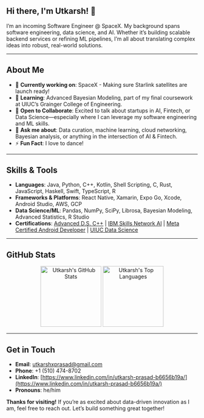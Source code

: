 ## Hi there, I'm Utkarsh! 👋

I’m an incoming Software Engineer @ SpaceX. My background spans software engineering, data science, and AI. Whether it’s building scalable backend services or refining ML pipelines, I’m all about translating complex ideas into robust, real-world solutions.

---

## About Me

- 🔭 **Currently working on**: SpaceX - Making sure Starlink satellites are launch ready!
- 🌱 **Learning**: Advanced Bayesian Modeling, part of my final coursework at UIUC’s Grainger College of Engineering.  
- 👯 **Open to Collaborate**: Excited to talk about startups in AI, Fintech, or Data Science—especially where I can leverage my software engineering and ML skills.  
- 💬 **Ask me about**: Data curation, machine learning, cloud networking, Bayesian analysis, or anything in the intersection of AI & Fintech.  
- ⚡ **Fun Fact**: I love to dance!

---

## Skills & Tools

- **Languages**: Java, Python, C++, Kotlin, Shell Scripting, C, Rust, JavaScript, Haskell, Swift, TypeScript, R  
- **Frameworks & Platforms**: React Native, Xamarin, Expo Go, Xcode, Android Studio, AWS, GCP  
- **Data Science/ML**: Pandas, NumPy, SciPy, Librosa, Bayesian Modeling, Advanced Statistics, R Studio  
- **Certifications**: 
  [Advanced D.S. C++](https://drive.google.com/file/d/1In3mAc5C7IuOHTnBerAslOwJx6VpC2b3/view) |
  [IBM Skills Network AI](https://www.coursera.org/account/accomplishments/certificate/YTSZJYMRTJ9X) |
  [Meta Certified Android Developer](https://drive.google.com/file/d/10MGMAOzrIpelfd1XfUQzmTQc85wRp1iH/view) |
  [UIUC Data Science](https://drive.google.com/file/d/1O00odUaPMEP8KKUJfOLFzZxIM-QyPjwu/view)  

---

## GitHub Stats

<p align="center">
  <img src="https://github-readme-stats.vercel.app/api?username=utkarshprasad2&show_icons=true&theme=radical" alt="Utkarsh's GitHub Stats" height="160"/>
  <img src="https://github-readme-stats.vercel.app/api/top-langs/?username=utkarshprasad2&layout=compact&theme=radical" alt="Utkarsh's Top Languages" height="160"/>
</p>

---

## Get in Touch

- **Email**: [utkarshxprasad@gmail.com](mailto:utkarshxprasad@gmail.com)  
- **Phone**: +1 (510) 474-8702  
- **LinkedIn**: [https://www.linkedin.com/in/utkarsh-prasad-b6656b19a/](https://www.linkedin.com/in/utkarsh-prasad-b6656b19a/)  
- **Pronouns**: he/him
  
**Thanks for visiting!** If you’re as excited about data-driven innovation as I am, feel free to reach out. Let’s build something great together!
